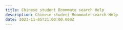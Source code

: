 ```yaml
---
title: Chinese student Roommate search Help
description: Chinese student Roommate search Help
date: 2023-11-05T21:00:00.000Z
---
```


